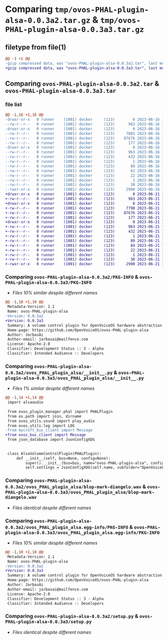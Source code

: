 # Comparing `tmp/ovos-PHAL-plugin-alsa-0.0.3a2.tar.gz` & `tmp/ovos-PHAL-plugin-alsa-0.0.3a3.tar.gz`

## filetype from file(1)

```diff
@@ -1 +1 @@
-gzip compressed data, was "ovos-PHAL-plugin-alsa-0.0.3a2.tar", last modified: Fri Jun 16 16:57:31 2023, max compression
+gzip compressed data, was "ovos-PHAL-plugin-alsa-0.0.3a3.tar", last modified: Wed Jun 21 18:32:17 2023, max compression
```

## Comparing `ovos-PHAL-plugin-alsa-0.0.3a2.tar` & `ovos-PHAL-plugin-alsa-0.0.3a3.tar`

### file list

```diff
@@ -1,16 +1,16 @@
-drwxr-xr-x   0 runner    (1001) docker     (123)        0 2023-06-16 16:57:31.303150 ovos-PHAL-plugin-alsa-0.0.3a2/
--rw-r--r--   0 runner    (1001) docker     (123)      963 2023-06-16 16:57:31.303150 ovos-PHAL-plugin-alsa-0.0.3a2/PKG-INFO
-drwxr-xr-x   0 runner    (1001) docker     (123)        0 2023-06-16 16:57:31.303150 ovos-PHAL-plugin-alsa-0.0.3a2/ovos_PHAL_plugin_alsa/
--rw-r--r--   0 runner    (1001) docker     (123)     7801 2023-06-16 16:57:27.000000 ovos-PHAL-plugin-alsa-0.0.3a2/ovos_PHAL_plugin_alsa/__init__.py
--rw-r--r--   0 runner    (1001) docker     (123)    87676 2023-06-16 16:57:27.000000 ovos-PHAL-plugin-alsa-0.0.3a2/ovos_PHAL_plugin_alsa/blop-mark-diangelo.wav
--rw-r--r--   0 runner    (1001) docker     (123)      177 2023-06-16 16:57:27.000000 ovos-PHAL-plugin-alsa-0.0.3a2/ovos_PHAL_plugin_alsa/version.py
-drwxr-xr-x   0 runner    (1001) docker     (123)        0 2023-06-16 16:57:31.303150 ovos-PHAL-plugin-alsa-0.0.3a2/ovos_PHAL_plugin_alsa.egg-info/
--rw-r--r--   0 runner    (1001) docker     (123)      963 2023-06-16 16:57:31.000000 ovos-PHAL-plugin-alsa-0.0.3a2/ovos_PHAL_plugin_alsa.egg-info/PKG-INFO
--rw-r--r--   0 runner    (1001) docker     (123)      432 2023-06-16 16:57:31.000000 ovos-PHAL-plugin-alsa-0.0.3a2/ovos_PHAL_plugin_alsa.egg-info/SOURCES.txt
--rw-r--r--   0 runner    (1001) docker     (123)        1 2023-06-16 16:57:31.000000 ovos-PHAL-plugin-alsa-0.0.3a2/ovos_PHAL_plugin_alsa.egg-info/dependency_links.txt
--rw-r--r--   0 runner    (1001) docker     (123)       89 2023-06-16 16:57:31.000000 ovos-PHAL-plugin-alsa-0.0.3a2/ovos_PHAL_plugin_alsa.egg-info/entry_points.txt
--rw-r--r--   0 runner    (1001) docker     (123)       61 2023-06-16 16:57:31.000000 ovos-PHAL-plugin-alsa-0.0.3a2/ovos_PHAL_plugin_alsa.egg-info/requires.txt
--rw-r--r--   0 runner    (1001) docker     (123)       22 2023-06-16 16:57:31.000000 ovos-PHAL-plugin-alsa-0.0.3a2/ovos_PHAL_plugin_alsa.egg-info/top_level.txt
--rw-r--r--   0 runner    (1001) docker     (123)        1 2023-06-16 16:57:31.000000 ovos-PHAL-plugin-alsa-0.0.3a2/ovos_PHAL_plugin_alsa.egg-info/zip-safe
--rw-r--r--   0 runner    (1001) docker     (123)       38 2023-06-16 16:57:31.303150 ovos-PHAL-plugin-alsa-0.0.3a2/setup.cfg
--rwxr-xr-x   0 runner    (1001) docker     (123)     2990 2023-06-16 16:57:27.000000 ovos-PHAL-plugin-alsa-0.0.3a2/setup.py
+drwxr-xr-x   0 runner    (1001) docker     (123)        0 2023-06-21 18:32:17.064495 ovos-PHAL-plugin-alsa-0.0.3a3/
+-rw-r--r--   0 runner    (1001) docker     (123)      963 2023-06-21 18:32:17.064495 ovos-PHAL-plugin-alsa-0.0.3a3/PKG-INFO
+drwxr-xr-x   0 runner    (1001) docker     (123)        0 2023-06-21 18:32:17.064495 ovos-PHAL-plugin-alsa-0.0.3a3/ovos_PHAL_plugin_alsa/
+-rw-r--r--   0 runner    (1001) docker     (123)     7798 2023-06-21 18:32:13.000000 ovos-PHAL-plugin-alsa-0.0.3a3/ovos_PHAL_plugin_alsa/__init__.py
+-rw-r--r--   0 runner    (1001) docker     (123)    87676 2023-06-21 18:32:13.000000 ovos-PHAL-plugin-alsa-0.0.3a3/ovos_PHAL_plugin_alsa/blop-mark-diangelo.wav
+-rw-r--r--   0 runner    (1001) docker     (123)      177 2023-06-21 18:32:13.000000 ovos-PHAL-plugin-alsa-0.0.3a3/ovos_PHAL_plugin_alsa/version.py
+drwxr-xr-x   0 runner    (1001) docker     (123)        0 2023-06-21 18:32:17.064495 ovos-PHAL-plugin-alsa-0.0.3a3/ovos_PHAL_plugin_alsa.egg-info/
+-rw-r--r--   0 runner    (1001) docker     (123)      963 2023-06-21 18:32:17.000000 ovos-PHAL-plugin-alsa-0.0.3a3/ovos_PHAL_plugin_alsa.egg-info/PKG-INFO
+-rw-r--r--   0 runner    (1001) docker     (123)      432 2023-06-21 18:32:17.000000 ovos-PHAL-plugin-alsa-0.0.3a3/ovos_PHAL_plugin_alsa.egg-info/SOURCES.txt
+-rw-r--r--   0 runner    (1001) docker     (123)        1 2023-06-21 18:32:17.000000 ovos-PHAL-plugin-alsa-0.0.3a3/ovos_PHAL_plugin_alsa.egg-info/dependency_links.txt
+-rw-r--r--   0 runner    (1001) docker     (123)       89 2023-06-21 18:32:17.000000 ovos-PHAL-plugin-alsa-0.0.3a3/ovos_PHAL_plugin_alsa.egg-info/entry_points.txt
+-rw-r--r--   0 runner    (1001) docker     (123)       84 2023-06-21 18:32:17.000000 ovos-PHAL-plugin-alsa-0.0.3a3/ovos_PHAL_plugin_alsa.egg-info/requires.txt
+-rw-r--r--   0 runner    (1001) docker     (123)       22 2023-06-21 18:32:17.000000 ovos-PHAL-plugin-alsa-0.0.3a3/ovos_PHAL_plugin_alsa.egg-info/top_level.txt
+-rw-r--r--   0 runner    (1001) docker     (123)        1 2023-06-21 18:32:17.000000 ovos-PHAL-plugin-alsa-0.0.3a3/ovos_PHAL_plugin_alsa.egg-info/zip-safe
+-rw-r--r--   0 runner    (1001) docker     (123)       38 2023-06-21 18:32:17.064495 ovos-PHAL-plugin-alsa-0.0.3a3/setup.cfg
+-rwxr-xr-x   0 runner    (1001) docker     (123)     2990 2023-06-21 18:32:13.000000 ovos-PHAL-plugin-alsa-0.0.3a3/setup.py
```

### Comparing `ovos-PHAL-plugin-alsa-0.0.3a2/PKG-INFO` & `ovos-PHAL-plugin-alsa-0.0.3a3/PKG-INFO`

 * *Files 10% similar despite different names*

```diff
@@ -1,10 +1,10 @@
 Metadata-Version: 2.1
 Name: ovos-PHAL-plugin-alsa
-Version: 0.0.3a2
+Version: 0.0.3a3
 Summary: A volume control plugin for OpenVoiceOS hardware abstraction layer
 Home-page: https://github.com/OpenVoiceOS/ovos-PHAL-plugin-alsa
 Author: JarbasAi
 Author-email: jarbasai@mailfence.com
 License: Apache-2.0
 Classifier: Development Status :: 3 - Alpha
 Classifier: Intended Audience :: Developers
```

### Comparing `ovos-PHAL-plugin-alsa-0.0.3a2/ovos_PHAL_plugin_alsa/__init__.py` & `ovos-PHAL-plugin-alsa-0.0.3a3/ovos_PHAL_plugin_alsa/__init__.py`

 * *Files 1% similar despite different names*

```diff
@@ -1,14 +1,14 @@
 import alsaaudio
 
 from ovos_plugin_manager.phal import PHALPlugin
 from os.path import join, dirname
 from ovos_utils.sound import play_audio
 from ovos_utils.log import LOG
-from mycroft_bus_client import Message
+from ovos_bus_client import Message
 from json_database import JsonConfigXDG
 
 
 class AlsaVolumeControlPlugin(PHALPlugin):
     def __init__(self, bus=None, config=None):
         super().__init__(bus=bus, name="ovos-PHAL-plugin-alsa", config=config)
         self.settings = JsonConfigXDG(self.name, subfolder="OpenVoiceOS")
```

### Comparing `ovos-PHAL-plugin-alsa-0.0.3a2/ovos_PHAL_plugin_alsa/blop-mark-diangelo.wav` & `ovos-PHAL-plugin-alsa-0.0.3a3/ovos_PHAL_plugin_alsa/blop-mark-diangelo.wav`

 * *Files identical despite different names*

### Comparing `ovos-PHAL-plugin-alsa-0.0.3a2/ovos_PHAL_plugin_alsa.egg-info/PKG-INFO` & `ovos-PHAL-plugin-alsa-0.0.3a3/ovos_PHAL_plugin_alsa.egg-info/PKG-INFO`

 * *Files 10% similar despite different names*

```diff
@@ -1,10 +1,10 @@
 Metadata-Version: 2.1
 Name: ovos-PHAL-plugin-alsa
-Version: 0.0.3a2
+Version: 0.0.3a3
 Summary: A volume control plugin for OpenVoiceOS hardware abstraction layer
 Home-page: https://github.com/OpenVoiceOS/ovos-PHAL-plugin-alsa
 Author: JarbasAi
 Author-email: jarbasai@mailfence.com
 License: Apache-2.0
 Classifier: Development Status :: 3 - Alpha
 Classifier: Intended Audience :: Developers
```

### Comparing `ovos-PHAL-plugin-alsa-0.0.3a2/setup.py` & `ovos-PHAL-plugin-alsa-0.0.3a3/setup.py`

 * *Files identical despite different names*

